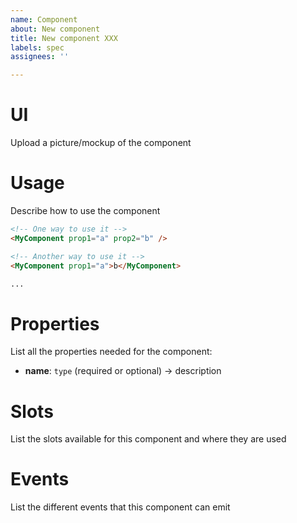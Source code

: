 ```yaml
---
name: Component
about: New component
title: New component XXX
labels: spec
assignees: ''

---
```


# UI

Upload a picture/mockup of the component

# Usage

Describe how to use the component

```html
<!-- One way to use it -->
<MyComponent prop1="a" prop2="b" />

<!-- Another way to use it -->
<MyComponent prop1="a">b</MyComponent>

...
```

# Properties

List all the properties needed for the component:
- **name**: `type` (required or optional) -> description

# Slots

List the slots available for this component and where they are used

# Events

List the different events that this component can emit

